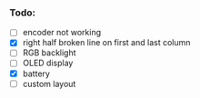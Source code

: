 ### Todo:

- [ ] encoder not working
- [x] right half broken line on first and last column
- [ ] RGB backlight
- [ ] OLED display
- [x] battery
- [ ] custom layout

